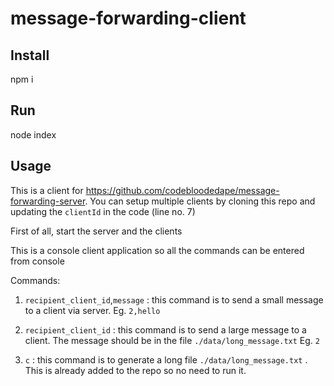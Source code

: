 # message-forwarding-client

## Install

npm i

## Run

node index

## Usage

This is a client for https://github.com/codebloodedape/message-forwarding-server. 
You can setup multiple clients by cloning this repo and updating the ```clientId``` in the code (line no. 7)

First of all, start the server and the clients

This is a console client application so all the commands can be entered from console

Commands:

  1. ```recipient_client_id```,```message``` : this command is to send a small message to a client via server. 
    Eg. ```2,hello```
 
  2. ```recipient_client_id``` : this command is to send a large message to a client. The message should be in the file ```./data/long_message.txt```
    Eg. ```2```
  
  3. ```c``` : this command is to generate a long file ```./data/long_message.txt``` . This is already added to the repo so no need to run it.
  
